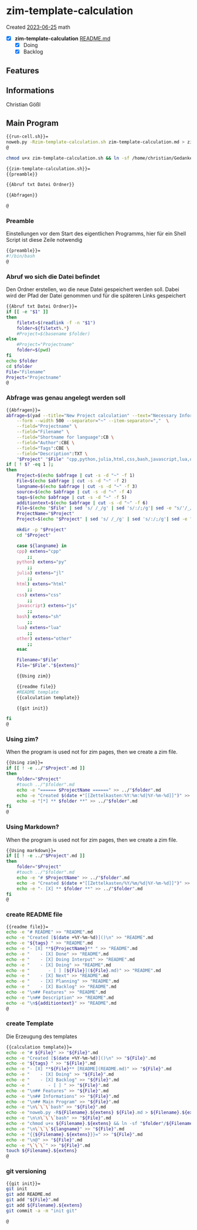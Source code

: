 # zim-template-calculation
Created [2023-06-25]()
math
- [X] **zim-template-calculation** [README.md](README.md)
    - [X] Doing
    - [X] Backlog

## Features



## Informations
 Christian Gößl
## Main Program

```bash
{{run-cell.sh}}=
noweb.py -Rzim-template-calculation.sh zim-template-calculation.md > zim-template-calculation.sh && echo 'fertig'
@
```


```bash
chmod u+x zim-template-calculation.sh && ln -sf /home/christian/Gedankenspeicher/KanDo/GedankenspeicherEinrichtung/GedankenspeicherCoding/zim-template-calculation.sh ~/.local/bin/zim-template-calculation.sh && echo 'fertig'
 ```

```bash
{{zim-template-calculation.sh}}=
{{preamble}}

{{Abruf txt Datei Ordner}}

{{Abfragen}}

@
```

### Preamble

Einstellungen vor dem Start des eigentlichen Programms, hier für ein Shell Script ist diese Zeile notwendig

```bash
{{preamble}}=
#!/bin/bash
@
```

### Abruf wo sich die Datei befindet

Den Ordner erstellen, wo die neue Datei gespeichert werden soll. Dabei wird der Pfad der Datei genommen und für die späteren Links gespeichert
```bash
{{Abruf txt Datei Ordner}}=
if [[ -e "$1" ]]
then
    filetxt=$(readlink -f -n "$1")
    folder=${filetxt%.*}
    #Project=$(basename $folder)
else
    #Project="Projectname"
    folder=$(pwd)
fi
echo $folder
cd $folder
File="Filename"
Project="Projectname"
@
```

### Abfrage was genau angelegt werden soll

```bash
{{Abfragen}}=
abfrage=$(yad --title="New Project calculation" --text="Necessary Informations:" \
	--form --width 500 --separator="~" --item-separator=","  \
	--field="Projectname" \
	--field="Filename" \
	--field="Shortname for language":CB \
	--field="Author":CBE \
	--field="Tags":CBE \
	--field="Description":TXT \
	"$Project" "$File" "cpp,python,julia,html,css,bash,javascript,lua,other" "Christian Gößl,Internet" ",physic,math" "$additiontext")
if [ ! $? -eq 1 ];
then
	Project=$(echo $abfrage | cut -s -d "~" -f 1)
	File=$(echo $abfrage | cut -s -d "~" -f 2)
	langname=$(echo $abfrage | cut -s -d "~" -f 3)
	source=$(echo $abfrage | cut -s -d "~" -f 4)
	tags=$(echo $abfrage | cut -s -d "~" -f 5)
	additiontext=$(echo $abfrage | cut -s -d "~" -f 6)
	File=$(echo "$File" | sed 's/ /_/g' | sed 's/:/;/g'| sed -e "s/'/_/g" | sed 's/\"//g')
    ProjectName="$Project"
    Project=$(echo "$Project" | sed 's/ /_/g' | sed 's/:/;/g'| sed -e "s/'/_/g" | sed 's/\"//g')

	mkdir -p "$Project"
    cd "$Project"

	case ${langname} in
	cpp) extens="cpp"
		;;
	python) extens="py"
		;;
    julia) extens="jl"
		;;
    html) extens="html"
		;;
    css) extens="css"
		;;
    javascript) extens="js"
		;;
    bash) extens="sh"
		;;
    lua) extens="lua"
		;;
    other) extens="other"
		;;
    esac

    Filename="$File"
    File="$File"."${extens}"

    {{Using zim}}

    {{readme file}}
    #README template
    {{calculation template}}

    {{git init}}

fi
@

```

### Using zim?
When the program is used not for zim pages, then we create a zim file.

```bash
{{Using zim}}=
if [[ ! -e ../"$Project".md ]]
then
	folder="$Project"
	#touch ../"$folder".md
	echo -e "====== $ProjectName ======" >> ../"$folder".md
	echo -e "Created $(date +"[[Zettelkasten:%Y:%m:%d|%Y-%m-%d]]")" >> ../"$folder".md
	echo -e "[*] ** $folder **" >> ../"$folder".md
fi
@
```



### Using Markdown?
When the program is used not for zim pages, then we create a zim file.

```bash
{{Using markdown}}=
if [[ ! -e ../"$Project".md ]]
then
	folder="$Project"
	#touch ../"$folder".md
	echo -e "# $ProjectName" >> ../"$folder".md
	echo -e "Created $(date +"[[Zettelkasten/%Y/%m/%d|%Y-%m-%d]]")" >> ../"$folder".md
	echo -e "- [X] ** $folder **" >> ../"$folder".md
fi
@
```

### create README file


```bash
{{readme file}}=
echo -e "# README" >> "README".md
echo -e "Created [$(date +%Y-%m-%d)]()\n" >> "README".md
echo -e "${tags} " >> "README".md
echo -e "- [X] **${ProjectName}** " >> "README".md
echo -e "    - [X] Done" >> "README".md
echo -e "    - [X] Doing Interput" >> "README".md
echo -e "    - [X] Doing" >> "README".md
echo -e "       - [ ] [${File}](${File}.md)" >> "README".md
echo -e "    - [X] Next" >> "README".md
echo -e "    - [X] Planning" >> "README".md
echo -e "    - [X] Backlog" >> "README".md
echo -e "\n## Features" >> "README".md
echo -e "\n## Description" >> "README".md
echo -e "\n${additiontext}" >> "README".md
@

```


### create Template

Die Erzeugung des templates

```bash
{{calculation template}}=
echo -e "# ${File}" >> "${File}".md
echo -e "Created [$(date +%Y-%m-%d)]()\n" >> "${File}".md
echo -e "${tags} " >> "${File}".md
echo -e "- [X] **${File}** [README](README.md)" >> "${File}".md
echo -e "    - [X] Doing" >> "${File}".md
echo -e "    - [X] Backlog" >> "${File}".md
echo -e "       - [ ] " >> "${File}".md
echo -e "\n## Features" >> "${File}".md
echo -e "\n## Informations" >> "${File}".md
echo -e "\n## Main Program" >> "${File}".md
echo -e "\n\`\`\`bash" >> "${File}".md
echo -e "noweb.py -R${Filename}.${extens} ${File}.md > ${Filename}.${extens} && echo 'fertig' \n\`\`\`" >> "${File}".md
echo -e "\n\n\`\`\`bash" >> "${File}".md
echo -e "chmod u+x ${Filename}.${extens} && ln -sf "$folder"/${Filename}.${extens} ~/.local/bin/${Filename}.${extens} && echo 'fertig'\n \`\`\`" >> "${File}".md
echo -e "\n\`\`\`${langname}" >> "${File}".md
echo -e "{{${Filename}.${extens}}}=" >> "${File}".md
echo -e "\n@" >> "${File}".md
echo -e "\`\`\`" >> "${File}".md
touch ${Filename}.${extens}
@

```

### git versioning

```bash
{{git init}}=
git init
git add README.md
git add "${File}".md
git add ${Filename}.${extens}
git commit -a -m "init git"

@
```